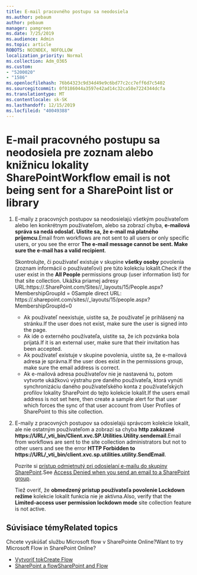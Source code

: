 ```yaml
---
title: E-mail pracovného postupu sa neodosiela
ms.author: pebaum
author: pebaum
manager: pamgreen
ms.date: 7/25/2019
ms.audience: Admin
ms.topic: article
ROBOTS: NOINDEX, NOFOLLOW
localization_priority: Normal
ms.collection: Adm_O365
ms.custom:
- "5200020"
- "1586"
ms.openlocfilehash: 76b64323c9d34d49e9c6bd77c2cc7eff6d7c5402
ms.sourcegitcommit: 0f0186044a3597e42ad14c32ca58e7224344dcfa
ms.translationtype: MT
ms.contentlocale: sk-SK
ms.lasthandoff: 12/15/2019
ms.locfileid: "40049388"
---
```

# <a name="workflow-email-is-not-being-sent-for-a-sharepoint-list-or-library"></a><span data-ttu-id="a6ea9-102">E-mail pracovného postupu sa neodosiela pre zoznam alebo knižnicu lokality SharePoint</span><span class="sxs-lookup"><span data-stu-id="a6ea9-102">Workflow email is not being sent for a SharePoint list or library</span></span>

1. <span data-ttu-id="a6ea9-103">E-maily z pracovných postupov sa neodosielajú všetkým používateľom alebo len konkrétnym používateľom, alebo sa zobrazí chyba, **e-mailová správa sa nedá odoslať. Uistite sa, že e-mail má platného príjemcu**.</span><span class="sxs-lookup"><span data-stu-id="a6ea9-103">Email from workflows are not sent to all users or only specific users, or you see the error **The e-mail message cannot be sent. Make sure the e-mail has a valid recipient**.</span></span>

    <span data-ttu-id="a6ea9-104">Skontrolujte, či používateľ existuje v skupine **všetky osoby** povolenia (zoznam informácií o používateľovi) pre túto kolekciu lokalít.</span><span class="sxs-lookup"><span data-stu-id="a6ea9-104">Check if the user exist in the **All People** permissions group (user information list) for that site collection.</span></span>  <span data-ttu-id="a6ea9-105">Ukážka priamej adresy URL:<tenant>https://.<sitename>SharePoint.com/Sites//_layouts/15/People.aspx? MembershipGroupId = 0</span><span class="sxs-lookup"><span data-stu-id="a6ea9-105">Sample direct URL: https://<tenant>.sharepoint.com/sites/<sitename>/_layouts/15/people.aspx?MembershipGroupId=0</span></span>

    - <span data-ttu-id="a6ea9-106">Ak používateľ neexistuje, uistite sa, že používateľ je prihlásený na stránku.</span><span class="sxs-lookup"><span data-stu-id="a6ea9-106">If the user does not exist, make sure the user is signed into the page.</span></span> 
    - <span data-ttu-id="a6ea9-107">Ak ide o externého používateľa, uistite sa, že ich pozvánka bola prijatá.</span><span class="sxs-lookup"><span data-stu-id="a6ea9-107">If it is an external user, make sure that their invitation has been accepted.</span></span>
    - <span data-ttu-id="a6ea9-108">Ak používateľ existuje v skupine povolenia, uistite sa, že e-mailová adresa je správna.</span><span class="sxs-lookup"><span data-stu-id="a6ea9-108">If the user does exist in the permissions group, make sure the email address is correct.</span></span>
    - <span data-ttu-id="a6ea9-109">Ak e-mailová adresa používateľov nie je nastavená tu, potom vytvorte ukážkovú výstrahu pre daného používateľa, ktorá vynúti synchronizáciu daného používateľského konta z používateľských profilov lokality SharePoint do tejto kolekcie lokalít.</span><span class="sxs-lookup"><span data-stu-id="a6ea9-109">If the users email address is not set here, then create a sample alert for that user which forces the sync of that user account from User Profiles of SharePoint to this site collection.</span></span>
 
2. <span data-ttu-id="a6ea9-110">E-maily z pracovných postupov sa odosielajú správcom kolekcie lokalít, ale nie ostatným používateľom a zobrazí sa chyba **http zakázané <span>https:</span>//URL/_vti_bin/Client.xvc.SP.Utilities.Utility.sendemail**.</span><span class="sxs-lookup"><span data-stu-id="a6ea9-110">Email from workflows are sent to the site collection administrators but not to other users and see the error **HTTP Forbidden to <span>https:</span>//URL/_vti_bin/client.xvc.sp.utilities.utility.SendEmail**.</span></span>
 

    <span data-ttu-id="a6ea9-111">Pozrite si [prístup odmietnutý pri odosielaní e-mailu do skupiny SharePoint](https://docs.microsoft.com/sharepoint/support/sharing-and-permissions/access-denied-when-send-an-email-to-groups).</span><span class="sxs-lookup"><span data-stu-id="a6ea9-111">See [Access Denied when you send an email to a SharePoint group](https://docs.microsoft.com/sharepoint/support/sharing-and-permissions/access-denied-when-send-an-email-to-groups).</span></span>

    <span data-ttu-id="a6ea9-112">Tiež overiť, že **obmedzený prístup používateľa povolenie Lockdown režime** kolekcie lokalít funkcia nie je aktívna.</span><span class="sxs-lookup"><span data-stu-id="a6ea9-112">Also, verify that the **Limited-access user permission lockdown mode** site collection feature is not active.</span></span>


## <a name="related-topics"></a><span data-ttu-id="a6ea9-113">Súvisiace témy</span><span class="sxs-lookup"><span data-stu-id="a6ea9-113">Related topics</span></span>
<span data-ttu-id="a6ea9-114">Chcete vyskúšať službu Microsoft flow v SharePointe Online?</span><span class="sxs-lookup"><span data-stu-id="a6ea9-114">Want to try Microsoft Flow in SharePoint Online?</span></span>
- [<span data-ttu-id="a6ea9-115">Vytvoriť tok</span><span class="sxs-lookup"><span data-stu-id="a6ea9-115">Create Flow</span></span>](https://support.office.com/article/Create-a-flow-for-a-list-or-library-in-SharePoint-Online-or-OneDrive-for-Business-a9c3e03b-0654-46af-a254-20252e580d01) 
- [<span data-ttu-id="a6ea9-116">SharePoint a flow</span><span class="sxs-lookup"><span data-stu-id="a6ea9-116">SharePoint and Flow</span></span>](https://flow.microsoft.com/blog/sharepoint-and-flow/) 


